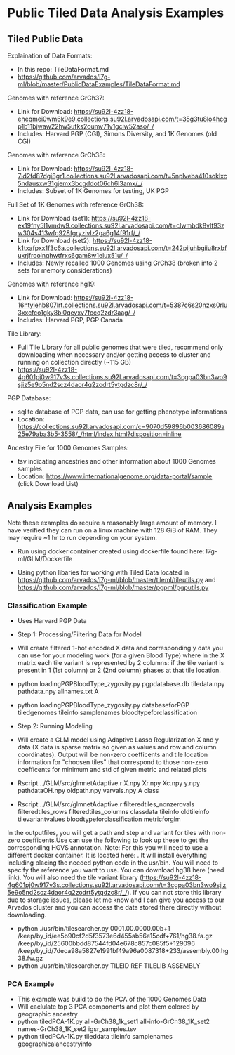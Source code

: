 <h1>Public Tiled Data Analysis Examples</h1>   

<h2>Tiled Public Data</h2>

Explaination of Data Formats:
* In this repo: TileDataFormat.md 
* https://github.com/arvados/l7g-ml/blob/master/PublicDataExamples/TileDataFormat.md

Genomes with reference GrCh37: 
* Link for Download: https://su92l-4zz18-eheqmei0wm6k9e9.collections.su92l.arvadosapi.com/t=35g3tu8lo4hcgp1b11bjwaw22hw5ufks2oumv71v1gciw52aso/_/
* Includes: Harvard PGP (CGI), Simons Diversity, and 1K Genomes (old CGI)

Genomes with reference GrCh38:
* Link for Download: https://su92l-4zz18-7ld2fd87dgi8gr1.collections.su92l.arvadosapi.com/t=5nplveba410soklxc5ndausxw31gjemx3bcgddot06ch6l3amx/_/
* Includes: Subset of 1K Genomes for testing, UK PGP 

Full Set of 1K Genomes with reference GrCh38:
* Link for Download (set1): https://su92l-4zz18-ex19fny5l1vmdw9.collections.su92l.arvadosapi.com/t=clwmbdk8vlt93zw304s413wfg928fgryzivlz2ga6g14f91rf/_/
* Link for Download (set2): https://su92l-4zz18-k1txafpxx1f3c6a.collections.su92l.arvadosapi.com/t=242pijuhbgiiu8rxbfuxrjfroolnqhwtfrxs6gam8w1elux51u/_/
* Includes:  Newly recalled 1000 Genomes using GrCh38 (broken into 2 sets for memory considerations)

Genomes with reference hg19:
* Link for Download: https://su92l-4zz18-16ntyiehb807lrt.collections.su92l.arvadosapi.com/t=5387c6s20nzxs0rlu3xxcfco1gky8bi0qeyxv7fccq2zdr3aag/_/
* Includes: Harvard PGP, PGP Canada 

Tile Library:
* Full Tile Library for all public genomes that were tiled, recommend only downloading when necessary and/or getting access to cluster and running on collection directly (~115 GB)
* https://su92l-4zz18-4g601pj0w917v3s.collections.su92l.arvadosapi.com/t=3cgpa03bn3wo9sjiz5e9o5nd2scz4daor4q2zodrt5ytgdzc8r/_/ 

PGP Database:
* sqlite database of PGP data, can use for getting phenotype informations
* Location: https://collections.su92l.arvadosapi.com/c=9070d59896b003686089a25e79aba3b5-3558/_/html/index.html?disposition=inline

Ancestry File for 1000 Genomes Samples:
* tsv indicating ancestries and other information about 1000 Genomes samples
* Location: https://www.internationalgenome.org/data-portal/sample  (click Download List) 

<h2>Analysis Examples</h2>

Note these examples do require a reasonably large amount of memory.  I have verified they can run on a linux machine with 128 GiB of RAM. They may require ~1 hr to run depending on your system.

* Run using docker container created using dockerfile found here: l7g-ml/GLM/Dockerfile  

* Using python libaries for working with Tiled Data located in https://github.com/arvados/l7g-ml/blob/master/tileml/tileutils.py and https://github.com/arvados/l7g-ml/blob/master/pgpml/pgputils.py 

<h3>Classification Example</h3>

* Uses Harvard PGP Data

* Step 1: Processing/Filtering Data for Model</li>

* Will create filtered 1-hot encoded X data and corresponding y data you can use for your modeling work (for a given Blood Type) where in the X matrix each tile variant is represented by 2 columns: if the tile variant is present in 1 (1st column) or 2 (2nd column) phases at that tile location.</li>

* python loadingPGPBloodType_zygosity.py pgpdatabase.db tiledata.npy pathdata.npy allnames.txt A
* python loadingPGPBloodType_zygosity.py databaseforPGP tiledgenomes tileinfo samplenames bloodtypeforclassification

* Step 2: Running Modeling 
* Will create a GLM model using Adaptive Lasso Regularization X and y data (X data is sparse matrix so given as values and row and column coordinates). Output will be non-zero coefficents and tile location information for "choosen tiles" that correspond to those non-zero coefficents for minimum and std of given metric and related plots
* Rscript ../GLM/src/glmnetAdaptive.r X.npy Xr.npy Xc.npy y.npy pathdataOH.npy oldpath.npy varvals.npy A class
* Rscript ../GLM/src/glmnetAdaptive.r filteredtiles_nonzerovals filteredtiles_rows filteredtiles_columns classdata tileinfo oldtileinfo tilevariantvalues bloodtypeforclassification metricforglm

In the outputfiles, you will get a path and step and variant for tiles with non-zero coefficents.Use can use the following to look up these to get the corresponding HGVS annotation.  Note: For this you will need to use a different docker container.  It is located here: .  It will install everything including placing the needed python code in the usr/bin.  You will need to specify the reference you want to use. You can download hg38 here (need link).  You will also need the tile variant library (https://su92l-4zz18-4g601pj0w917v3s.collections.su92l.arvadosapi.com/t=3cgpa03bn3wo9sjiz5e9o5nd2scz4daor4q2zodrt5ytgdzc8r/_/).  If you can not store this library due to storage issues, please let me know and I can give you access to our Arvados cluster and you can access the data stored there directly without downloading.  

* python ./usr/bin/tilesearcher.py 0001.00.0000.00b+1 /keep/by_id/ee5b90cf2d5f3573e6d455ab56e15cdf+761/hg38.fa.gz /keep/by_id/25600bbdd87544fd04e678c857c085f5+129096 /keep/by_id/7deca98a5827e1991bf49a96a0087318+233/assembly.00.hg38.fw.gz
* python ./usr/bin/tilesearcher.py TILEID REF TILELIB ASSEMBLY

<h3>PCA Example</h3>

* This example was build to do the PCA of the 1000 Genomes Data
* Will caclulate top 3 PCA components and plot them colored by geographic ancestry
* python tiledPCA-1K.py all-GrCh38_1k_set1 all-info-GrCh38_1K_set2 names-GrCh38_1K_set2 igsr_samples.tsv
* python tiledPCA-1K.py tileddata tileinfo samplenames geographicalancestryinfo
